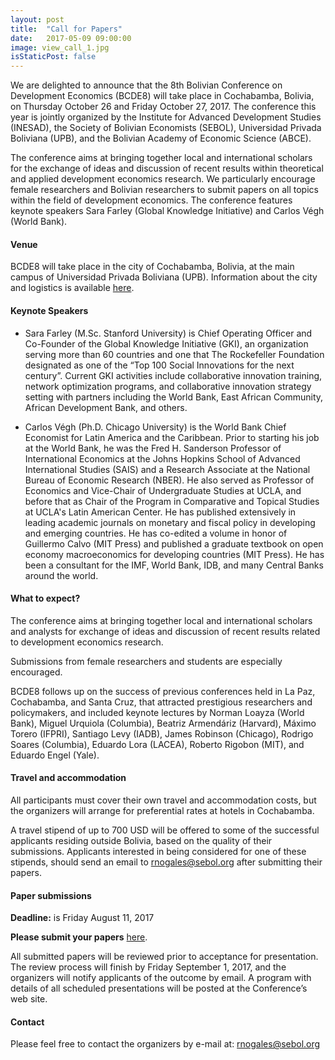 ```yaml
---
layout: post
title:  "Call for Papers"
date:   2017-05-09 09:00:00
image: view_call_1.jpg
isStaticPost: false
---
```

We are delighted to announce that the 8th Bolivian Conference on Development Economics (BCDE8) will take place in Cochabamba, Bolivia, on Thursday October 26 and Friday October 27, 2017. The conference this year is jointly organized by the Institute for Advanced Development Studies (INESAD), the Society of Bolivian Economists (SEBOL), Universidad Privada Boliviana (UPB), and the Bolivian Academy of Economic Science (ABCE).

The conference aims at bringing together local and international scholars for the exchange of ideas and discussion of recent results within theoretical and applied development economics research. We particularly encourage female researchers and Bolivian researchers to submit papers on all topics within the field of development economics. The conference features keynote speakers Sara Farley (Global Knowledge Initiative) and Carlos Végh (World Bank).

#### Venue
BCDE8 will take place in the city of Cochabamba, Bolivia, at the main campus of Universidad Privada Boliviana (UPB).
Information about the city and logistics is available [here](/logistics).  

#### Keynote Speakers

* Sara Farley (M.Sc. Stanford University) is Chief Operating Officer and Co-Founder of the Global Knowledge Initiative (GKI), an organization serving more than 60 countries and one that The Rockefeller Foundation designated as one of the “Top 100 Social Innovations for the next century”. Current GKI activities include collaborative innovation training, network optimization programs, and collaborative innovation strategy setting with partners including the World Bank, East African Community, African Development Bank, and others.

* Carlos Végh (Ph.D. Chicago University) is the World Bank Chief Economist for Latin America and the Caribbean. Prior to starting his job at the World Bank, he was the Fred H. Sanderson Professor of International Economics at the Johns Hopkins School of Advanced International Studies (SAIS) and a Research Associate at the National Bureau of Economic Research (NBER). He also served as Professor of Economics and Vice-Chair of Undergraduate Studies at UCLA, and before that as Chair of the Program in Comparative and Topical Studies at UCLA's Latin American Center. He has published extensively in leading academic journals on monetary and fiscal policy in developing and emerging countries. He has co-edited a volume in honor of Guillermo Calvo (MIT Press) and  published a graduate textbook on open economy macroeconomics for developing countries (MIT Press). He has been a consultant for the IMF, World Bank, IDB, and many Central Banks around the world.

#### What to expect?
The conference aims at bringing together local and international scholars and analysts for exchange of ideas and discussion of recent results related to development economics research.

Submissions from female researchers and students are especially encouraged.

BCDE8 follows up on the success of previous conferences held in La Paz, Cochabamba, and Santa Cruz, that attracted prestigious researchers and policymakers, and included keynote lectures by Norman Loayza (World Bank), Miguel Urquiola (Columbia), Beatriz Armendáriz (Harvard), Máximo Torero (IFPRI), Santiago Levy (IADB), James Robinson (Chicago), Rodrigo Soares (Columbia), Eduardo Lora (LACEA), Roberto Rigobon (MIT), and Eduardo Engel (Yale).


#### Travel and accommodation

 All participants must cover their own travel and accommodation costs, but the organizers will arrange for preferential rates at hotels in Cochabamba.

 A travel stipend of up to 700 USD will be offered to some of the successful applicants residing outside Bolivia, based on the quality of their submissions. Applicants interested in being considered for one of these stipends, should send an email to [rnogales@sebol.org](mailto:rnogales@sebol.org) after submitting their papers.


#### Paper submissions
__Deadline:__ is Friday August 11, 2017

__Please submit your papers__ [here](http://bit.ly/2q30PuF). <br/>

All submitted papers will be reviewed prior to acceptance for presentation. The review process will finish by Friday September 1, 2017, and the organizers will notify applicants of the outcome by email. A program with details of all scheduled presentations will be posted at the Conference’s web site. <br/>


#### Contact
Please feel free to contact the organizers by e-mail at: [rnogales@sebol.org](mailto:rnogales@sebol.org)
